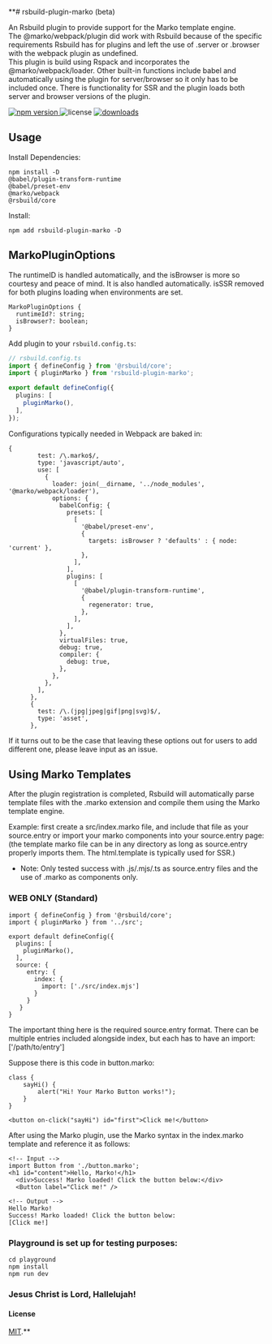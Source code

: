 **# rsbuild-plugin-marko (beta)

An Rsbuild plugin to provide support for the Marko template engine.  
The @marko/webpack/plugin did work with Rsbuild because of the specific requirements Rsbuild has for plugins and left the use of .server or .browser with the webpack plugin as undefined.\
This plugin is build using Rspack and incorporates the @marko/webpack/loader. Other built-in functions include babel and automatically using the plugin for server/browser so it only has to be included once. There is functionality for SSR and the plugin loads both server and browser versions of the plugin.

<p>
  <a href="https://npmjs.com/package/rsbuild-plugin-example">
   <img src="https://img.shields.io/npm/v/rsbuild-plugin-example?style=flat-square&colorA=564341&colorB=EDED91" alt="npm version" />
  </a>
  <img src="https://img.shields.io/badge/License-MIT-blue.svg?style=flat-square&colorA=564341&colorB=EDED91" alt="license" />
  <a href="https://npmcharts.com/compare/rsbuild-plugin-example?minimal=true"><img src="https://img.shields.io/npm/dm/rsbuild-plugin-example.svg?style=flat-square&colorA=564341&colorB=EDED91" alt="downloads" /></a>
</p>

## Usage

Install Dependencies:
```
npm install -D
@babel/plugin-transform-runtime
@babel/preset-env
@marko/webpack
@rsbuild/core
```
Install:

```
npm add rsbuild-plugin-marko -D
```

## MarkoPluginOptions
The runtimeID is handled automatically, and the isBrowser is more so courtesy and peace of mind. It is also handled automatically. isSSR removed for both plugins loading when environments are set.
```
MarkoPluginOptions {
  runtimeId?: string;
  isBrowser?: boolean;
}
```

Add plugin to your `rsbuild.config.ts`:

```ts
// rsbuild.config.ts
import { defineConfig } from '@rsbuild/core';
import { pluginMarko } from 'rsbuild-plugin-marko';

export default defineConfig({
  plugins: [
    pluginMarko(),
  ],
});

```

Configurations typically needed in Webpack are baked in:
```
{
        test: /\.marko$/,
        type: 'javascript/auto',
        use: [
          {
            loader: join(__dirname, '../node_modules', '@marko/webpack/loader'),
            options: {
              babelConfig: {
                presets: [
                  [
                    '@babel/preset-env',
                    {
                      targets: isBrowser ? 'defaults' : { node: 'current' },
                    },
                  ],
                ],
                plugins: [
                  [
                    '@babel/plugin-transform-runtime',
                    {
                      regenerator: true,
                    },
                  ],
                ],
              },
              virtualFiles: true,
              debug: true,
              compiler: {
                debug: true,
              },
            },
          },
        ],
      },
      {
        test: /\.(jpg|jpeg|gif|png|svg)$/,
        type: 'asset',
      },
```
If it turns out to be the case that leaving these options out for users to add different one, please leave input as an issue.

## Using Marko Templates

After the plugin registration is completed, Rsbuild will automatically parse template files with the .marko extension and compile them using the Marko template engine.

Example: first create a src/index.marko file, and include that file as your source.entry or import your marko components into your source.entry page:
(the template marko file can be in any directory as long as source.entry properly imports them. The html.template is typically used for SSR.)

* Note: Only tested success with .js/.mjs/.ts as source.entry files and the use of .marko as components only.

### WEB ONLY (Standard)
```
import { defineConfig } from '@rsbuild/core';
import { pluginMarko } from '../src';

export default defineConfig({
  plugins: [
    pluginMarko(),
  ],
  source: {
     entry: {
       index: {
         import: ['./src/index.mjs']
       }
     }
   }
}
```
The important thing here is the required source.entry format. There can be multiple entries included alongside index, but each has to have an import: ['/path/to/entry']

Suppose there is this code in button.marko:
```
class {
    sayHi() {
        alert("Hi! Your Marko Button works!");
    }
}

<button on-click("sayHi") id="first">Click me!</button>
```

After using the Marko plugin, use the Marko syntax in the index.marko template and reference it as follows:

```
<!-- Input -->
import Button from './button.marko';
<h1 id="content">Hello, Marko!</h1>
  <div>Success! Marko loaded! Click the button below:</div>
  <Button label="Click me!" />

<!-- Output -->
Hello Marko!
Success! Marko loaded! Click the button below:
[Click me!]
```
### Playground is set up for testing purposes:
```
cd playground
npm install
npm run dev
```

### Jesus Christ is Lord, Hallelujah!
#### License

[MIT](./LICENSE).**
